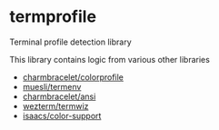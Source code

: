 # termprofile

Terminal profile detection library

This library contains logic from various other libraries

- [charmbracelet/colorprofile](https://github.com/charmbracelet/colorprofile)
- [muesli/termenv](https://github.com/muesli/termenv)
- [charmbracelet/ansi](https://github.com/charmbracelet/x/tree/main/ansi)
- [wezterm/termwiz](https://github.com/wezterm/wezterm/tree/main/termwiz)
- [isaacs/color-support](https://github.com/isaacs/color-support)
